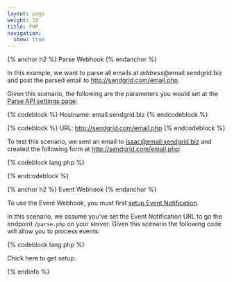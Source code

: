 ```yaml
---
layout: page
weight: 10
title: PHP
navigation:
  show: true
---
```


{% anchor h2 %}
Parse Webhook 
{% endanchor %}

In this example, we want to parse all emails at *address*@email.sendgrid.biz and post the parsed email to http://sendgrid.com/email.php.

Given this scenario, the following are the parameters you would set at the [Parse API settings page](http://sendgrid.com/developer/reply):


{% codeblock %}
Hostname: email.sendgrid.biz
{% endcodeblock %}

{% codeblock %}
URL: http://sendgrid.com/email.php
{% endcodeblock %}

 To test this scenario, we sent an email to isaac@email.sendgrid.biz and created the following form at http://sendgrid.com/email.php: 

{% codeblock lang:php %}
<?php
$to = $_POST["to"];
$from = $_POST["from"];
$body = $_POST["text"];
$subject = $_POST["subject"];
$num_attachments = $_POST["attachments"];

if($num_attachments){
  for($i = 1; $i <= $num_attachments; $i++) {
    $attachment = $_FILES['attachment' + $i];
	  // $attachment will have all the parameters expected in a the PHP $_FILES object
	  // http://www.php.net/manual/en/features.file-upload.post-method.php#example-369
  }
}
?>
{% endcodeblock %}

 
{% anchor h2 %}
Event Webhook 
{% endanchor %}

To use the Event Webhook, you must first [setup Event Notification]({{%20root_url%20}}/API_Reference/Webhooks/event.html#-Setup).

In this scenario, we assume you've set the Event Notification URL to go the endpoint `/parse.php` on your server. Given this scenario the following code will allow you to process events:


{% codeblock lang:php %}
<?php
$data = file_get_contents("php://input");
$events = json_decode($data, true);

foreach ($events as $event) {
  // Here, you now have each event and can process them how you like
  process_event($event);
}

{% endcodeblock %}

 
{% info %}
get the event webhook up and running easily with our awesome open source app, eventkit <a href="http://sendgrid.github.io/eventkit/setup.html/" ?>Chick here to get setup</a>. 
{% endinfo %}
